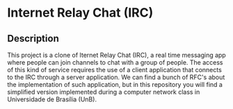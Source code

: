 # Internet Relay Chat (IRC)

## Description

This project is a clone of Iternet Relay Chat (IRC), a real time messaging app where people can join channels to chat with a group of people. The access of this kind of service requires the use of a client application that connects to the IRC through a server application. We can find a bunch of RFC's about the implementation of such application, but in this repository you will find a simplified version implemented during a computer network class in Universidade de Brasília (UnB).

